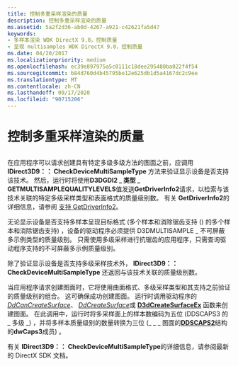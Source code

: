 ```yaml
---
title: 控制多重采样渲染的质量
description: 控制多重采样渲染的质量
ms.assetid: 5a2f2d36-ab0d-4267-a921-c42621fa5d47
keywords:
- 多样本渲染 WDK DirectX 9.0，控制质量
- 呈现 multisamples WDK DirectX 9.0，控制质量
ms.date: 04/20/2017
ms.localizationpriority: medium
ms.openlocfilehash: ec39e897975a5c0111c18dee295480ba022f4f54
ms.sourcegitcommit: b84d760d4b45795be12e625db1d5a4167dc2c9ee
ms.translationtype: MT
ms.contentlocale: zh-CN
ms.lasthandoff: 09/17/2020
ms.locfileid: "90715206"
---
```

# <a name="controlling-quality-of-multiple-sample-rendering"></a>控制多重采样渲染的质量


## <span id="ddk_controlling_quality_of_multiple_sample_rendering_gg"></span><span id="DDK_CONTROLLING_QUALITY_OF_MULTIPLE_SAMPLE_RENDERING_GG"></span>


在应用程序可以请求创建具有特定多级多级方法的图面之前，应调用 **IDirect3D9：： CheckDeviceMultiSampleType** 方法来验证显示设备是否支持该技术。 然后，运行时将使用**D3DGDI2 \_ 类型 \_ GETMULTISAMPLEQUALITYLEVELS**值发送**GetDriverInfo2**请求，以检索与该技术关联的特定多级采样类型和表面格式的质量级别数。 有关 **GetDriverInfo2**的详细信息，请参阅 [支持 GetDriverInfo2](supporting-getdriverinfo2.md)。

无论显示设备是否支持多样本呈现目标格式 (多个样本和消除锯齿支持 () 的多个样本和消除锯齿支持) ，设备的驱动程序必须提供 D3DMULTISAMPLE \_ 不可屏蔽多示例类型的质量级别。 只需使用多级采样进行抗锯齿的应用程序，只需查询驱动程序支持的不可屏蔽多示例质量级别。

除了验证显示设备是否支持多级采样技术外， **IDirect3D9：： CheckDeviceMultiSampleType** 还返回与该技术关联的质量级别数。

当应用程序请求创建图面时，它将使用曲面格式、多级采样类型和其支持之前验证的质量级别的组合。 这可确保成功创建图面。 运行时调用驱动程序的 [*DdCanCreateSurface*](/previous-versions/windows/hardware/drivers/ff549213(v=vs.85))、 [*DdCreateSurface*](/previous-versions/windows/hardware/drivers/ff549263(v=vs.85))或 [**D3dCreateSurfaceEx**](/windows/win32/api/ddrawint/nc-ddrawint-pdd_createsurfaceex) 函数来创建图面。 在此调用中，运行时将多采样面上的样本数编码为五位 (DDSCAPS3 的 \_ 多级 \_) ，并将多样本质量级别的数量转换为三位 (\_ \_ \_ 图面的[**DDSCAPS2**](/previous-versions/windows/hardware/drivers/ff550292(v=vs.85))结构的**dwCaps3**成员) 。

有关 **IDirect3D9：： CheckDeviceMultiSampleType**的详细信息，请参阅最新的 DirectX SDK 文档。

 

